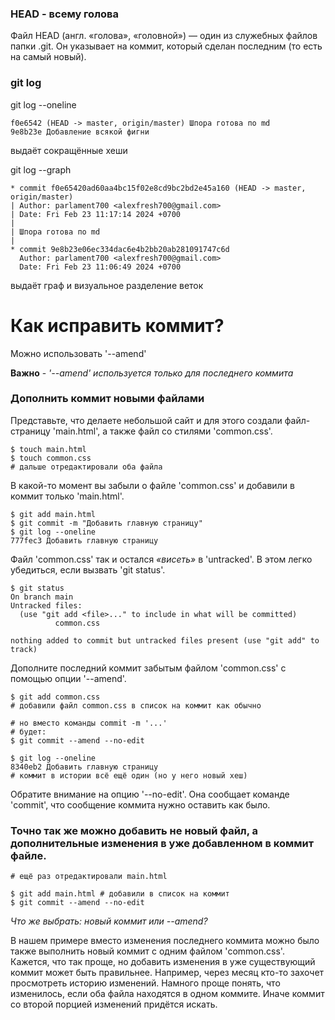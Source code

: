 ### HEAD - всему голова

Файл HEAD (англ. «голова», «головной») — один из служебных файлов папки .git. Он указывает на коммит, который сделан последним (то есть на самый новый).

### git log

git log --oneline

```
f0e6542 (HEAD -> master, origin/master) Шпора готова по md
9e8b23e Добавление всякой фигни
```

выдаёт сокращённые хеши

git log --graph

```
* commit f0e65420ad60aa4bc15f02e8cd9bc2bd2e45a160 (HEAD -> master, origin/master)
| Author: parlament700 <alexfresh700@gmail.com>
| Date: Fri Feb 23 11:17:14 2024 +0700
|
| Шпора готова по md
|
* commit 9e8b23e06ec334dac6e4b2bb20ab281091747c6d
  Author: parlament700 <alexfresh700@gmail.com>
  Date: Fri Feb 23 11:06:49 2024 +0700
```

выдаёт граф и визуальное разделение веток

# Как исправить коммит?

Можно использовать '--amend'

**Важно** - _'--amend' используется только для последнего коммита_

### Дополнить коммит новыми файлами

Представьте, что делаете небольшой сайт и для этого создали файл-страницу 'main.html', а также файл со стилями 'common.css'.

```
$ touch main.html
$ touch common.css
# дальше отредактировали оба файла
```

В какой-то момент вы забыли о файле 'common.css' и добавили в коммит только 'main.html'.

```
$ git add main.html
$ git commit -m "Добавить главную страницу"
$ git log --oneline
777fec3 Добавить главную страницу
```

Файл 'common.css' так и остался _«висеть»_ в 'untracked'. В этом легко убедиться, если вызвать 'git status'.

```
$ git status
On branch main
Untracked files:
  (use "git add <file>..." to include in what will be committed)
          common.css

nothing added to commit but untracked files present (use "git add" to track)
```

Дополните последний коммит забытым файлом 'common.css' с помощью опции '--amend'.

```
$ git add common.css
# добавили файл common.css в список на коммит как обычно

# но вместо команды commit -m '...'
# будет:
$ git commit --amend --no-edit

$ git log --oneline
8340eb2 Добавить главную страницу
# коммит в истории всё ещё один (но у него новый хеш)
```

Обратите внимание на опцию '--no-edit'. Она сообщает команде 'commit', что сообщение коммита нужно оставить как было.

### Точно так же можно добавить не новый файл, а дополнительные изменения в уже добавленном в коммит файле.

```
# ещё раз отредактировали main.html

$ git add main.html # добавили в список на коммит
$ git commit --amend --no-edit
```

_Что же выбрать: новый коммит или --amend?_

В нашем примере вместо изменения последнего коммита можно было также выполнить новый коммит с одним файлом 'common.css'. Кажется, что так проще, но добавить изменения в уже существующий коммит может быть правильнее.
Например, через месяц кто-то захочет просмотреть историю изменений. Намного проще понять, что изменилось, если оба файла находятся в одном коммите. Иначе коммит со второй порцией изменений придётся искать.

